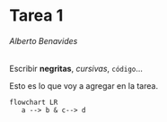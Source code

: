 # Tarea 1

###### Alberto Benavides

Escribir **negritas**, _cursivas_, `código`...

Esto es lo que voy a agregar en la tarea.

```mermaid
flowchart LR
   a --> b & c--> d
```